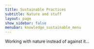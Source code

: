 ```yaml
---
title: Sustainable Practices
subtitle: Nature and stuff
layout: page
show_sidebar: false
menubar: knowledge_sustainable_menu
---
```


Working with nature instead of against it...